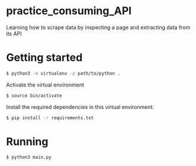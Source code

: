 # practice_consuming_API

Learning how to scrape data by inspecting a page and extracting data from its API

Getting started
===============

```bash
$ python3 -m virtualenv -p path/to/python .
```

Activate the virtual environment

```bash
$ source bin/activate
```

Install the required dependencies in this virtual environment:

```bash
$ pip install -r requirements.txt
```
Running
=======
```bash
$ python3 main.py
```

